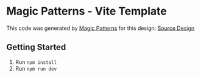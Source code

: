 # Magic Patterns - Vite Template

This code was generated by [Magic Patterns](https://magicpatterns.com) for this design: [Source Design](https://magicpatterns.com/c/pgynckeeonqusism1chxjw)

## Getting Started

1. Run `npm install`
2. Run `npm run dev`
